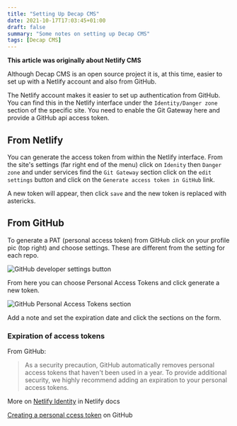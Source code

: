 ```yaml
---
title: "Setting Up Decap CMS"
date: 2021-10-17T17:03:45+01:00
draft: false
summary: "Some notes on setting up Decap CMS"
tags: [Decap CMS]
---
```


**This article was originally about Netlify CMS**

Although Decap CMS is an open source project it is, at this time, easier to set up with a Netlify account and also from GitHub.

The Netlify account makes it easier to set up authentication from GitHub. You can find this in the Netlify interface under the `Identity/Danger zone` section of the specific site. You need to enable the Git Gateway here and provide a GitHub api access token. 

## From Netlify

You can generate the access token from within the Netlify interface. From the site's settings (far right end of the menu) click on `Idenity` then `Danger zone` and under services find the `Git Gateway` section click on the `edit settings` button and click on the `Generate access token in GitHub` link.

A new token will appear, then click `save` and the new token is replaced with astericks.

## From GitHub

To generate a PAT (personal access token) from GitHub click on your profile pic (top right) and choose settings. These are different from the setting for each repo.

![GitHub developer settings button](/images/github-dev-settings.png)

From here you can choose Personal Access Tokens and click generate a new token.

![GitHub Personal Access Tokens section](/images/github-pat-section.png)

Add a note and set the expiration date and click the sections on the form.

### Expiration of access tokens

From GitHub:

> As a security precaution, GitHub automatically removes personal access tokens that haven't been used in a year. To provide additional security, we highly recommend adding an expiration to your personal access tokens.

More on [Netlify Identity](https://docs.netlify.com/visitor-access/identity/#enable-identity-in-the-ui) in Netlify docs

[Creating a personal ccess token](https://docs.github.com/en/authentication/keeping-your-account-and-data-secure/creating-a-personal-access-token) on GitHub